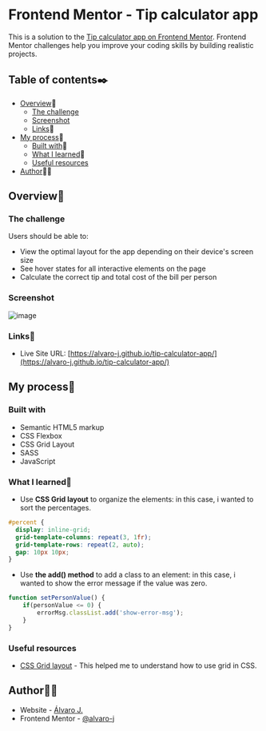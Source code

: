 # Frontend Mentor - Tip calculator app

This is a solution to the [Tip calculator app on Frontend Mentor](https://www.frontendmentor.io/challenges/tip-calculator-app-ugJNGbJUX). Frontend Mentor challenges help you improve your coding skills by building realistic projects. 

## Table of contents✒️

- [Overview](#overview)🎯
  - [The challenge](#the-challenge)
  - [Screenshot](#screenshot)
  - [Links](#links)🔗
- [My process](#my-process)🧩
  - [Built with](#built-with)🔨
  - [What I learned](#what-i-learned)📝
  - [Useful resources](#useful-resources)
- [Author](#author)🙋🏻

## Overview🎯

### The challenge

Users should be able to:

- View the optimal layout for the app depending on their device's screen size
- See hover states for all interactive elements on the page
- Calculate the correct tip and total cost of the bill per person

### Screenshot
![image](https://user-images.githubusercontent.com/86482525/132128435-8739d8c2-47d3-459d-8499-7ae465b4b7ae.png)

### Links🔗

- Live Site URL: [https://alvaro-j.github.io/tip-calculator-app/](https://alvaro-j.github.io/tip-calculator-app/)

## My process🧩

### Built with

- Semantic HTML5 markup
- CSS Flexbox
- CSS Grid Layout
- SASS
- JavaScript

### What I learned📝

- Use <strong>CSS Grid layout</strong> to organize the elements: in this case, i wanted to sort the percentages.
```css
#percent {
  display: inline-grid;
  grid-template-columns: repeat(3, 1fr);
  grid-template-rows: repeat(2, auto);
  gap: 10px 10px;
}
```
- Use <strong>the add() method</strong> to add a class to an element: in this case, i wanted to show the error message if the value was zero.
```js
function setPersonValue() {
    if(personValue <= 0) {
        errorMsg.classList.add('show-error-msg');
    }
}
```

### Useful resources

- [CSS Grid layout](https://www.youtube.com/watch?v=hKXOVD2Yrj8) - This helped me to understand how to use grid in CSS.

## Author🙋🏻

- Website - [Álvaro J.](https://portifolio-2021-ecru.vercel.app/)
- Frontend Mentor - [@alvaro-j](https://www.frontendmentor.io/profile/alvaro-j)
